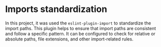 # Imports standardization

In this project, it was used the `eslint-plugin-import` to standardize the import paths. This plugin helps to ensure that import paths are consistent and follow a specific pattern. It can be configured to check for relative or absolute paths, file extensions, and other import-related rules.
